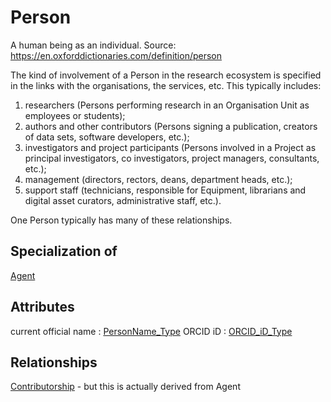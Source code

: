 # Person

A human being as an individual.
Source: https://en.oxforddictionaries.com/definition/person

The kind of involvement of a Person in the research ecosystem is specified in the links with the organisations, the services, etc. This typically includes:
1. researchers (Persons performing research in an Organisation Unit as employees or students);
2. authors and other contributors (Persons signing a publication, creators of data sets, software developers, etc.);
3. investigators and project participants (Persons involved in a Project as principal investigators, co investigators, project managers, consultants, etc.);
4. management (directors, rectors, deans, department heads, etc.);
5. support staff (technicians, responsible for Equipment, librarians and digital asset curators, administrative staff, etc.).

One Person typically has many of these relationships.

## Specialization of

[Agent](Agent.md)

## Attributes

current official name : [PersonName_Type](PersonName_Type.md)
ORCID iD : [ORCID_iD_Type](ORCID_iD_Type.md)

## Relationships

[Contributorship](Contributorship.md) - but this is actually derived from Agent

